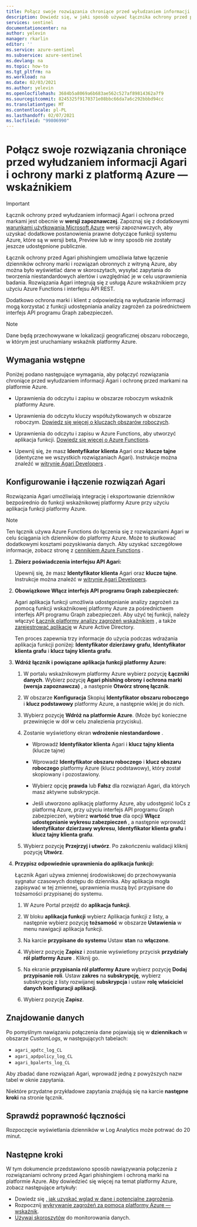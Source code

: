 ```yaml
---
title: Połącz swoje rozwiązania chroniące przed wyłudzaniem informacji Agari i ochrony marki z platformą Azure Microsoft Docs
description: Dowiedz się, w jaki sposób używać łącznika ochrony przed phishingiem Agari i programu do ściągania swoich dzienników do platformy Azure. Wyświetlaj dane Agari w skoroszytach, twórz Alerty i ulepszaj badanie.
services: sentinel
documentationcenter: na
author: yelevin
manager: rkarlin
editor: ''
ms.service: azure-sentinel
ms.subservice: azure-sentinel
ms.devlang: na
ms.topic: how-to
ms.tgt_pltfrm: na
ms.workload: na
ms.date: 02/03/2021
ms.author: yelevin
ms.openlocfilehash: 3684b5a8069a6b683ae562c527af89814362a7f9
ms.sourcegitcommit: 8245325f9170371e08bbc66da7a6c292bbbd94cc
ms.translationtype: MT
ms.contentlocale: pl-PL
ms.lasthandoff: 02/07/2021
ms.locfileid: "99806990"
---
```

# <a name="connect-your-agari-phishing-defense-and-brand-protection-solutions-to-azure-sentinel"></a>Połącz swoje rozwiązania chroniące przed wyłudzaniem informacji Agari i ochrony marki z platformą Azure — wskaźnikiem

> [!IMPORTANT]
> Łącznik ochrony przed wyłudzaniem informacji Agari i ochrona przed markami jest obecnie w **wersji zapoznawczej**. Zapoznaj się z dodatkowymi [warunkami użytkowania Microsoft Azure](https://azure.microsoft.com/support/legal/preview-supplemental-terms/) wersji zapoznawczych, aby uzyskać dodatkowe postanowienia prawne dotyczące funkcji systemu Azure, które są w wersji beta, Preview lub w inny sposób nie zostały jeszcze udostępnione publicznie.

Łącznik ochrony przed Agari phishingiem umożliwia łatwe łączenie dzienników ochrony marki i rozwiązań obronnych z witryną Azure, aby można było wyświetlać dane w skoroszytach, wysyłać zapytania do tworzenia niestandardowych alertów i uwzględniać je w celu usprawnienia badania. Rozwiązania Agari integrują się z usługą Azure wskaźnikiem przy użyciu Azure Functions i interfejsu API REST.

Dodatkowo ochrona marki i klient z odpowiedzią na wyłudzanie informacji mogą korzystać z funkcji udostępniania analizy zagrożeń za pośrednictwem interfejs API programu Graph zabezpieczeń.

> [!NOTE]
> Dane będą przechowywane w lokalizacji geograficznej obszaru roboczego, w którym jest uruchamiany wskaźnik platformy Azure.

## <a name="prerequisites"></a>Wymagania wstępne

Poniżej podano następujące wymagania, aby połączyć rozwiązania chroniące przed wyłudzaniem informacji Agari i ochronę przed markami na platformie Azure.

- Uprawnienia do odczytu i zapisu w obszarze roboczym wskaźnik platformy Azure.

- Uprawnienia do odczytu kluczy współużytkowanych w obszarze roboczym. [Dowiedz się więcej o kluczach obszarów roboczych](../azure-monitor/platform/log-analytics-agent.md#workspace-id-and-key).

- Uprawnienia do odczytu i zapisu w Azure Functions, aby utworzyć aplikacja funkcji. [Dowiedz się więcej o Azure Functions](../azure-functions/index.yml).

- Upewnij się, że masz **Identyfikator klienta** Agari oraz **klucze tajne** (identyczne we wszystkich rozwiązaniach Agari). Instrukcje można znaleźć w [witrynie Agari Developers](https://developers.agari.com/agari-platform/docs/quick-start) .

## <a name="configure-and-connect-agari-solutions"></a>Konfigurowanie i łączenie rozwiązań Agari 

Rozwiązania Agari umożliwiają integrację i eksportowanie dzienników bezpośrednio do funkcji wskaźnikowej platformy Azure przy użyciu aplikacja funkcji platformy Azure.

> [!NOTE]
> Ten łącznik używa Azure Functions do łączenia się z rozwiązaniami Agari w celu ściągania ich dzienników do platformy Azure. Może to skutkować dodatkowymi kosztami pozyskiwania danych. Aby uzyskać szczegółowe informacje, zobacz stronę z [cennikiem Azure Functions](https://azure.microsoft.com/pricing/details/functions/) .

1. **Zbierz poświadczenia interfejsu API Agari:** 

    Upewnij się, że masz **Identyfikator klienta** Agari oraz **klucze tajne**. Instrukcje można znaleźć w [witrynie Agari Developers](https://developers.agari.com/agari-platform/docs/quick-start#generate-api-credentials).

1. **Obowiązkowe Włącz interfejs API programu Graph zabezpieczeń:** 

    Agari aplikacja funkcji umożliwia udostępnianie analizy zagrożeń za pomocą funkcji wskaźnikowej platformy Azure za pośrednictwem interfejs API programu Graph zabezpieczeń. Aby użyć tej funkcji, należy włączyć [Łącznik platformy analizy zagrożeń wskaźnikiem](connect-threat-intelligence.md) , a także [zarejestrować aplikację](/graph/auth-register-app-v2) w Azure Active Directory.

    Ten proces zapewnia trzy informacje do użycia podczas wdrażania aplikacja funkcji poniżej: **Identyfikator dzierżawy grafu**, **Identyfikator klienta grafu** i **klucz tajny klienta grafu**.

1. **Wdróż łącznik i powiązane aplikacja funkcji platformy Azure:** 

    1. W portalu wskaźnikowym platformy Azure wybierz pozycję **Łączniki danych**. Wybierz pozycję **Agari phishing obrony i ochrona marki (wersja zapoznawcza)** , a następnie **Otwórz stronę łącznik**.

    1. W obszarze **Konfiguracja** Skopiuj **Identyfikator obszaru roboczego** i **klucz podstawowy** platformy Azure, a następnie wklej je do nich.

    1. Wybierz pozycję **Wdróż na platformie Azure**. (Może być konieczne przewinięcie w dół w celu znalezienia przycisku).

    1. Zostanie wyświetlony ekran **wdrożenie niestandardowe** .

        - Wprowadź **Identyfikator klienta** Agari i **klucz tajny klienta** (klucze tajne)

        - Wprowadź **Identyfikator obszaru roboczego** i **klucz obszaru roboczego** platformy Azure (klucz podstawowy), który został skopiowany i pozostawiony.

        - Wybierz opcję **prawda** lub **Fałsz** dla rozwiązań Agari, dla których masz aktywne subskrypcje.

        - Jeśli utworzono aplikację platformy Azure, aby udostępnić IoCs z platformą Azure, przy użyciu interfejs API programu Graph zabezpieczeń, wybierz **wartość true** dla opcji **Włącz udostępnianie wykresu zabezpieczeń** , a następnie wprowadź **Identyfikator dzierżawy wykresu**, **Identyfikator klienta grafu** i **klucz tajny klienta grafu**.

    1. Wybierz pozycję **Przejrzyj i utwórz**. Po zakończeniu walidacji kliknij pozycję **Utwórz**.

1. **Przypisz odpowiednie uprawnienia do aplikacja funkcji:**

    Łącznik Agari używa zmiennej środowiskowej do przechowywania sygnatur czasowych dostępu do dziennika. Aby aplikacja mogła zapisywać w tej zmiennej, uprawnienia muszą być przypisane do tożsamości przypisanej do systemu.

    1. W Azure Portal przejdź do **aplikacja funkcji**.

    1. W bloku **aplikacja funkcji** wybierz Aplikacja funkcji z listy, a następnie wybierz pozycję **tożsamość** w obszarze **Ustawienia** w menu nawigacji aplikacja funkcji.

    1. Na karcie **przypisane do systemu** Ustaw **stan** na **włączone**. 

    1. Wybierz pozycję **Zapisz** i zostanie wyświetlony przycisk **przydziały ról platformy Azure** . Kliknij go.

    1. Na ekranie **przypisania ról platformy Azure** wybierz pozycję **Dodaj przypisanie roli**. Ustaw **zakres** na **subskrypcję**, wybierz subskrypcję z listy rozwijanej **subskrypcja** i ustaw **rolę** **właściciel danych konfiguracji aplikacji**. 

    1. Wybierz pozycję **Zapisz**.

## <a name="find-your-data"></a>Znajdowanie danych

Po pomyślnym nawiązaniu połączenia dane pojawiają się w **dziennikach** w obszarze *CustomLogs*, w następujących tabelach: 

- `agari_apdtc_log_CL`
- `agari_apdpolicy_log_CL`
- `agari_bpalerts_log_CL`

Aby zbadać dane rozwiązań Agari, wprowadź jedną z powyższych nazw tabel w oknie zapytania.

Niektóre przydatne przykładowe zapytania znajdują się na karcie **następne kroki** na stronie łącznik.

## <a name="validate-connectivity"></a>Sprawdź poprawność łączności

Rozpoczęcie wyświetlania dzienników w Log Analytics może potrwać do 20 minut. 

## <a name="next-steps"></a>Następne kroki

W tym dokumencie przedstawiono sposób nawiązywania połączenia z rozwiązaniami ochrony przed Agari phishingiem i ochroną marki na platformie Azure. Aby dowiedzieć się więcej na temat platformy Azure, zobacz następujące artykuły:

- Dowiedz się [, jak uzyskać wgląd w dane i potencjalne zagrożenia](quickstart-get-visibility.md).
- Rozpocznij [wykrywanie zagrożeń za pomocą platformy Azure — wskaźnik](tutorial-detect-threats-built-in.md).
- [Używaj skoroszytów](tutorial-monitor-your-data.md) do monitorowania danych.
